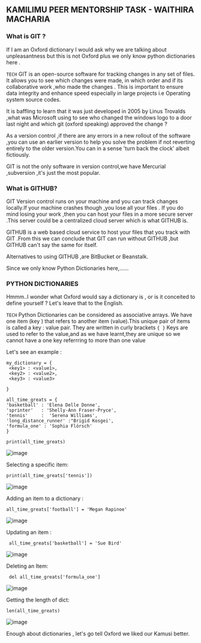 ## KAMILIMU PEER MENTORSHIP TASK - WAITHIRA MACHARIA


### What is GIT ?

If I am an Oxford dictionary I would ask why we are talking about unpleasantness but this is not Oxford plus we only know python dictionaries here .

`TECH` GIT is an open-source software for tracking changes in any set of files. It allows you to see which changes were made, in which order and if its collaborative work ,who made the changes . This is  important to ensure data integrity and enhance speed especially in large projects i.e Operating system source codes. 

It is baffling to learn that it was just  developed in 2005 by Linus Trovalds ,what was Microsoft using to see who changed the windows logo to a door last night and which git (oxford speaking) approved the change ?

As a version control ,if there are any errors in a new rollout of the software ,you can use an earlier version to help you  solve the problem if not reverting entirely to the older version.You can in a sense 'turn back the clock' albeit fictiously.

GIT is not the only software in version control,we have Mercurial ,subversion ,it's just the most popular.


### What is GITHUB?

GIT Version control runs on your machine and you can track changes locally.If your machine crashes though ,you lose all your files .
If you do mind losing your work ,then you can host your files in a more secure server .This server could be a centralized cloud server which is what GITHUB is.

GITHUB is a web based cloud service to host your files that you track with GIT .From this we can conclude that GIT can run without GITHUB ,but GITHUB can't say the same for itself.

Alternatives to using GITHUB ,are BitBucket or Beanstalk.




Since we only know Python Dictionaries here,......

### PYTHON DICTIONARIES

Hmmm..I wonder what Oxford would say a dictionary is , or is it conceited to define yourself ? Let's leave that to the English.

`TECH`
Python Dictionaries can be considered as associative arrays. We have one item (key ) that refers to another item (value).This unique pair of items is called a key : value pair. 
They are written in curly brackets ``` { } ```
Keys are used to refer to the value,and as we have learnt,they are unique so we cannot have a one key referrring to more than one value



Let's see an example :

```
my_dictionary = {
 <key1> : <value1>,
 <key2> : <value2>,
 <key3> : <value3>

}

all_time_greats = {
'basketball' : 'Elena Delle Donne',
'sprinter'   : 'Shelly-Ann Fraser-Pryce',
'tennis'     :  'Serena Williams',
'long_distance_runner' :"Brigid Kosgei',
'formula_one' : 'Sophia Flörsch'
}

print(all_time_greats)

```
![image](https://user-images.githubusercontent.com/53213609/152334621-5a4aa6d0-f080-4f6f-a7f2-248645801fdd.png)

Selecting a specific item:

```
print(all_time_greats['tennis'])

```
![image](https://user-images.githubusercontent.com/53213609/152334932-9ff62eee-2959-4f10-9f7f-0ad81409aba3.png)


Adding an item to a dictionary :

```
all_time_greats['football'] = 'Megan Rapinoe'

```
![image](https://user-images.githubusercontent.com/53213609/152335295-c4afedc4-d54e-40fd-9e5c-a4f864fc3d28.png)

Updating an item :
```
 all_time_greats['basketball'] = 'Sue Bird'
```

![image](https://user-images.githubusercontent.com/53213609/152335893-582e7c22-57bd-4508-b878-dde94b690f77.png)


Deleting an Item:

```
 del all_time_greats['formula_one']
```
![image](https://user-images.githubusercontent.com/53213609/152336359-36f11b4a-9020-4a43-9f4c-bad603308dbb.png)

Getting the length of dict:

```
len(all_time_greats)
```

![image](https://user-images.githubusercontent.com/53213609/152336539-2124cc4c-1597-4ccc-a3d8-0df7792b782d.png)



Enough about dictionaries , let's go tell Oxford we liked our Kamusi better.
